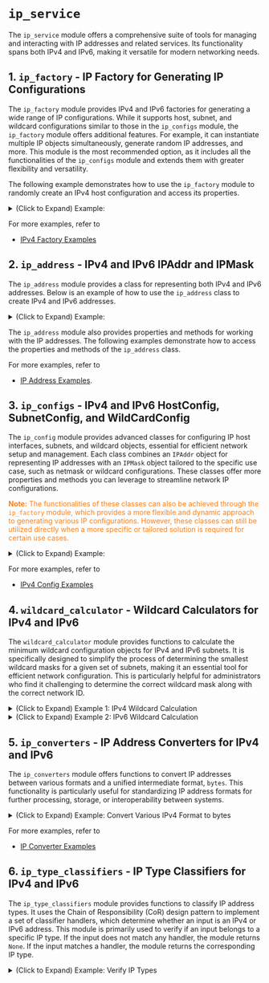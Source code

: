 # `ip_service`
The `ip_service` module offers a comprehensive suite of tools for managing and interacting with IP addresses and related services. Its functionality spans both IPv4 and IPv6, making it versatile for modern networking needs.


## 1. `ip_factory` - IP Factory for Generating IP Configurations
The `ip_factory` module provides IPv4 and IPv6 factories for generating a wide range of IP configurations. While it supports host, subnet, and wildcard configurations similar to those in the `ip_configs` module, the `ip_factory` module offers additional features. For example, it can instantiate multiple IP objects simultaneously, generate random IP addresses, and more. This module is the most recommended option, as it includes all the functionalities of the `ip_configs` module and extends them with greater flexibility and versatility.

The following example demonstrates how to use the `ip_factory` module to randomly create an IPv4 host configuration and access its properties.

<details>
<summary>(Click to Expand) Example:</summary>

```python
from ttlinks.ipservice.ip_factory import IPv4Factory
from ttlinks.ipservice.ip_utils import IPv4TypeAddrBlocks

ipv4_factory = IPv4Factory()
ipv4_host = ipv4_factory.random_host(addr_type=IPv4TypeAddrBlocks.PRIVATE)

print('Display Address Information'.center(50, '-'))
address = ipv4_host.addr  # IPv4Addr object
address_in_bytes = address.as_bytes  # ipv4 address in bytes format, big-endian
address_in_binary_string = address.binary_string  # ipv4 address in binary string format
address_in_binary_digits = address.binary_digits  # ipv4 address in binary digits format
address_in_decimal = address.decimal  # ipv4 address in decimal format
print('%-8s'%'address:', address)
print('%-8s'%'bytes:', address_in_bytes)
print('%-8s'%'binary:', address_in_binary_string)
print('%-8s'%'digits:', address_in_binary_digits)
print('%-8s'%'decimal:', address_in_decimal)

print('Display Mask Information'.center(50, '-'))
mask = ipv4_host.mask  # IPv4Netmask object
mask_in_bytes = mask.as_bytes  # mask in bytes format, big-endian
mask_in_binary_string = mask.binary_string  # mask in binary string format
mask_in_binary_digits = mask.binary_digits  # mask in binary digits format
mask_in_decimal = mask.decimal  # mask in decimal format
print('%-8s'%'mask:', mask)
print('%-8s'%'bytes:', mask_in_bytes)
print('%-8s'%'binary:', mask_in_binary_string)
print('%-8s'%'digits:', mask_in_binary_digits)
print('%-8s'%'decimal:', mask_in_decimal)

print('Display Host Information'.center(50, '-'))
ip_address = ipv4_host.addr.address  # Dot-decimal notation of IPv4Addr object
ip_mask = ipv4_host.mask.address  # Dot-decimal notation of IPv4Netmask object
ip_type = ipv4_host.ip_type  # Return IPv4AddrType object
network_id = ipv4_host.network_id  # IPv4Addr object of network ID. Use .address to get the string format
broadcast_ip = ipv4_host.broadcast_ip  # IPv4Addr object of broadcast IP. Use .address to get the string format
is_public = ipv4_host.is_public  # Return True if the IP address is public
is_private = ipv4_host.is_private  # Return True if the IP address is private
# ...more attributes and methods
print('%-10s'%'host:', ipv4_host)  # IPv4Host object. Use str() to get the string format
print('%-10s'%'address:', ip_address)
print('%-10s'%'mask:', ip_mask)
print('%-10s'%'type:', ip_type)
print('%-10s'%'NET ID:', network_id)
print('%-10s'%'broadcast:', broadcast_ip)
print('%-10s'%'public?:', is_public)
print('%-10s'%'private?:', is_private)
```
Example output:
```
-----------Display Address Information------------
address: 192.168.158.28
bytes:   b'\xc0\xa8\x9e\x1c'
binary:  11000000101010001001111000011100
digits:  [
            1, 1, 0, 0, 0, 0, 0, 0, 
            1, 0, 1, 0, 1, 0, 0, 0, 
            1, 0, 0, 1, 1, 1, 1, 0, 
            0, 0, 0, 1, 1, 1, 0, 0
        ]
decimal: 3232275996
-------------Display Mask Information-------------
mask:    255.255.240.0
bytes:   b'\xff\xff\xf0\x00'
binary:  11111111111111111111000000000000
digits:  [
            1, 1, 1, 1, 1, 1, 1, 1, 
            1, 1, 1, 1, 1, 1, 1, 1, 
            1, 1, 1, 1, 0, 0, 0, 0, 
            0, 0, 0, 0, 0, 0, 0, 0
        ]
decimal: 4294963200
-------------Display Host Information-------------
host:      192.168.158.28/20
address:   192.168.158.28
mask:      255.255.240.0
type:      IPv4AddrType.PRIVATE
NET ID:    192.168.144.0
broadcast: 192.168.159.255
public?:   False
private?:  True
```
</details>

For more examples, refer to
- [IPv4 Factory Examples](ip_factory.md)


## 2. `ip_address` - IPv4 and IPv6 IPAddr and IPMask
The `ip_address` module provides a class for representing both IPv4 and IPv6 addresses. Below is an example of how to use the `ip_address` class to create IPv4 and IPv6 addresses.

<details>
<summary>(Click to Expand) Example:</summary>


```python
from ttlinks.ipservice.ip_address import IPv4Addr, IPv6Addr

ipv4_address = IPv4Addr('192.168.1.1')
ipv6_address = IPv6Addr('2001:db8::1')
ipv4_address_str = ipv4_address.address
ipv6_address_str = ipv6_address.address
ipv4_bin_str = ipv4_address.binary_string
ipv6_bin_str = ipv6_address.binary_string
ipv4_as_bytes = ipv4_address.as_bytes
ipv6_as_bytes = ipv6_address.as_bytes
# ... More

print('%-15s'% 'IPv4 Address:', ipv4_address_str)
print('%-15s'% 'IPv6 Address:', ipv6_address_str)
print('%-15s'% 'IPv4 Binary:', ipv4_bin_str)
print('%-15s'% 'IPv6 Binary:', ipv6_bin_str)
print('%-15s'% 'IPv4 as Bytes:', ipv4_as_bytes)
print('%-15s'% 'IPv6 as Bytes:', ipv6_as_bytes)
# ... More
```
Example output:
```
IPv4 Address:   192.168.1.1
IPv6 Address:   2001:DB8::1
IPv4 Binary:    11000000101010000000000100000001
IPv6 Binary:    00100000000000010000110110111000000000000000000000000000000000000000000000000000000000000000000000000000000000000000000000000001
IPv4 as Bytes:  b'\xc0\xa8\x01\x01'
IPv6 as Bytes:  b' \x01\r\xb8\x00\x00\x00\x00\x00\x00\x00\x00\x00\x00\x00\x01'
```
</details>

The `ip_address` module also provides properties and methods for working with the IP addresses. The following examples demonstrate how to access the properties and methods of the `ip_address` class.

For more examples, refer to 
- [IP Address Examples](ip_address.md).

## 3. `ip_configs` - IPv4 and IPv6 HostConfig, SubnetConfig, and WildCardConfig
The `ip_config` module provides advanced classes for configuring IP host interfaces, subnets, and wildcard objects, essential for efficient network setup and management. Each class combines an `IPAddr` object for representing IP addresses with an `IPMask` object tailored to the specific use case, such as netmask or wildcard configurations. These classes offer more properties and methods you can leverage to streamline network IP configurations.

<font color='#FD7E14'>**Note:** The functionalities of these classes can also be achieved through the `ip_factory` module, which provides a more flexible and dynamic approach to generating various IP configurations. However, these classes can still be utilized directly when a more specific or tailored solution is required for certain use cases.</font>

<details>
<summary>(Click to Expand) Example:</summary>

```python
from ttlinks.ipservice.ip_configs import IPv4HostConfig
ipv4_host = IPv4HostConfig('192.168.1.10/24')

print('Display Address Information'.center(50, '-'))
address = ipv4_host.addr  # IPv4Addr object
address_in_bytes = address.as_bytes  # ipv4 address in bytes format, big-endian
address_in_binary_string = address.binary_string  # ipv4 address in binary string format
address_in_binary_digits = address.binary_digits  # ipv4 address in binary digits format
address_in_decimal = address.decimal  # ipv4 address in decimal format
print('%-8s'%'address:', address)
print('%-8s'%'bytes:', address_in_bytes)
print('%-8s'%'binary:', address_in_binary_string)
print('%-8s'%'digits:', address_in_binary_digits)
print('%-8s'%'decimal:', address_in_decimal)

print('Display Mask Information'.center(50, '-'))
mask = ipv4_host.mask  # IPv4Netmask object
mask_in_bytes = mask.as_bytes  # mask in bytes format, big-endian
mask_in_binary_string = mask.binary_string  # mask in binary string format
mask_in_binary_digits = mask.binary_digits  # mask in binary digits format
mask_in_decimal = mask.decimal  # mask in decimal format
print('%-8s'%'mask:', mask)
print('%-8s'%'bytes:', mask_in_bytes)
print('%-8s'%'binary:', mask_in_binary_string)
print('%-8s'%'digits:', mask_in_binary_digits)
print('%-8s'%'decimal:', mask_in_decimal)

print('Display Host Information'.center(50, '-'))
ip_address = ipv4_host.addr.address  # Dot-decimal notation of IPv4Addr object
ip_mask = ipv4_host.mask.address  # Dot-decimal notation of IPv4Netmask object
ip_type = ipv4_host.ip_type  # Return IPv4AddrType object
network_id = ipv4_host.network_id  # IPv4Addr object of network ID. Use .address to get the string format
broadcast_ip = ipv4_host.broadcast_ip  # IPv4Addr object of broadcast IP. Use .address to get the string format
is_public = ipv4_host.is_public  # Return True if the IP address is public
is_private = ipv4_host.is_private  # Return True if the IP address is private
# ...more attributes and methods
print('%-10s'%'host:', ipv4_host)  # IPv4Host object. Use str() to get the string format
print('%-10s'%'address:', ip_address)
print('%-10s'%'mask:', ip_mask)
print('%-10s'%'type:', ip_type)
print('%-10s'%'NET ID:', network_id)
print('%-10s'%'broadcast:', broadcast_ip)
print('%-10s'%'public?:', is_public)
print('%-10s'%'private?:', is_private)
```
Example output:
```
-----------Display Address Information------------
address: 192.168.1.10
bytes:   b'\xc0\xa8\x01\n'
binary:  11000000101010000000000100001010
digits:  [1, 1, 0, 0, 0, 0, 0, 0, 1, 0, 1, 0, 1, 0, 0, 0, 0, 0, 0, 0, 0, 0, 0, 1, 0, 0, 0, 0, 1, 0, 1, 0]
decimal: 3232235786
-------------Display Mask Information-------------
mask:    255.255.255.0
bytes:   b'\xff\xff\xff\x00'
binary:  11111111111111111111111100000000
digits:  [1, 1, 1, 1, 1, 1, 1, 1, 1, 1, 1, 1, 1, 1, 1, 1, 1, 1, 1, 1, 1, 1, 1, 1, 0, 0, 0, 0, 0, 0, 0, 0]
decimal: 4294967040
-------------Display Host Information-------------
host:      192.168.1.0/24
address:   192.168.1.10
mask:      255.255.255.0
type:      IPv4AddrType.PRIVATE
NET ID:    192.168.1.0
broadcast: 192.168.1.255
public?:   False
private?:  True
```
</details>

For more examples, refer to
- [IPv4 Config Examples](ip_configs.md)

## 4. `wildcard_calculator` - Wildcard Calculators for IPv4 and IPv6

The `wildcard_calculator` module provides functions to calculate the minimum wildcard configuration objects for IPv4 and IPv6 subnets. It is specifically designed to simplify the process of determining the smallest wildcard masks for a given set of subnets, making it an essential tool for efficient network configuration. This is particularly helpful for administrators who find it challenging to determine the correct wildcard mask along with the correct network ID.

<details>
<summary>(Click to Expand) Example 1: IPv4 Wildcard Calculation</summary>

```python
from ttlinks.ipservice.wildcard_calculator import calculate_minimum_ipv4_wildcard

# Create a list of IPv4 subnets
subnets = [
    '10.10.25.0/24',
    '10.50.25.0/24',
    '10.90.25.0/24',
    '10.130.25.0/24',
    '10.170.25.0/24',
    '10.220.25.0/24',
    '10.255.25.0/24',
]

# Calculate the minimum wildcard mask for the list of subnets
wildcard = calculate_minimum_ipv4_wildcard(*subnets)

print('Display WildCard Information'.center(50, '-'))
address = wildcard.addr.address  # Dot-decimal notation of IPv4Addr object.
mask = wildcard.mask.address  # Dot-decimal notation of IPv4Wildcard object.
total_hosts = wildcard.total_hosts  # Total number of hosts covered by the wildcard mask.
hosts = [host for host in wildcard.get_hosts()]  # List of hosts covered by the wildcard mask. `.get_hosts()` returns a generator, so be careful when using it.
print('%-10s'%'wildcard:', wildcard)  # IPv4WildCardConfig object. Use str() to get the string format.
print('%-10s'%'address:', address) 
print('%-10s'%'mask:', mask)  
print('%-10s'%'total hosts:', total_hosts)  
print('%-10s'%'hosts:', hosts[:5], '...', hosts[-5:]) 
```
Example output:
```
-----------Display WildCard Information-----------
wildcard:  10.0.25.0 0.255.0.255 <class 'ttlinks.ipservice.ip_configs.IPv4WildCardConfig'>
address:   10.0.25.0
mask:      0.255.0.255
total hosts: 65536
hosts:     [
                IPv4Addr('_address=10.0.25.0'), 
                IPv4Addr('_address=10.0.25.1'), 
                IPv4Addr('_address=10.0.25.2'), 
                IPv4Addr('_address=10.0.25.3'), 
                IPv4Addr('_address=10.0.25.4')
            ] 
                ... 
            [
                IPv4Addr('_address=10.255.25.251'), 
                IPv4Addr('_address=10.255.25.252'), 
                IPv4Addr('_address=10.255.25.253'), 
                IPv4Addr('_address=10.255.25.254'), 
                IPv4Addr('_address=10.255.25.255')
            ]
```
</details>

<details>
<summary>(Click to Expand) Example 2: IPv6 Wildcard Calculation</summary>

```python
from ttlinks.ipservice.wildcard_calculator import calculate_minimum_ipv6_wildcard

# Create a list of IPv6 subnets
subnets = [
    '2001:db8::/96',
    '2001:db8:0:0:12::/96',
    '2001:db8:0:0:ab::/96',
]

# Calculate the minimum wildcard mask for the list of subnets
wildcard = calculate_minimum_ipv6_wildcard(*subnets)

print('Display WildCard Information'.center(50, '-'))
address = wildcard.addr.address  # Colon-hexadecimal notation of IPv6Wildcard object.
mask = wildcard.mask.address  # Colon-hexadecimal notation of the wildcard mask.
total_hosts = wildcard.total_hosts  # Total number of hosts covered by the wildcard mask.
print('%-10s'%'wildcard:', wildcard)  # IPv6WildCardConfig object. Use str() to get the string format.
print('%-10s'%'address:', address) 
print('%-10s'%'mask:', mask)  
print('%-10s'%'total hosts:', total_hosts)  
```
Example output:
```
-----------Display WildCard Information-----------
wildcard:  2001:DB8:: ::BB:0:FFFF:FFFF
address:   2001:DB8::
mask:      ::BB:0:FFFF:FFFF
total hosts: 274877906944
```
</details>

## 5. `ip_converters` - IP Address Converters for IPv4 and IPv6

The `ip_converters` module offers functions to convert IP addresses between various formats and a unified intermediate format, `bytes`. This functionality is particularly useful for standardizing IP address formats for further processing, storage, or interoperability between systems.


<details>
<summary>(Click to Expand) Example: Convert Various IPv4 Format to bytes</summary>

```python
from ttlinks.ipservice.ip_converters import IPConverter

ip_converter = IPConverter
ipv4_bytes_1 = ip_converter.convert_to_ipv4_bytes('192.168.1.1')
ipv4_bytes_2 = ip_converter.convert_to_ipv4_bytes(65535)
ipv4_bytes_3 = ip_converter.convert_to_ipv4_bytes('/24')
ipv4_bytes_4 = ip_converter.convert_to_ipv4_bytes(
    [
        1, 1, 0, 0, 0, 0, 0, 0, 
        1, 0, 1, 0, 1, 0, 0, 0, 
        0, 0, 0, 0, 0, 0, 0, 1, 
        0, 0, 0, 0, 1, 0, 1, 0
    ])
ipv4_bytes_5 = ip_converter.convert_to_ipv4_bytes('11111111111111110000000000000000')

print('IPv4 bytes 1:', ' -> ', '%-20s'%ipv4_bytes_1, ' -> ', [octet for octet in ipv4_bytes_1])
print('IPv4 bytes 2:', ' -> ', '%-20s'%ipv4_bytes_2, ' -> ', [octet for octet in ipv4_bytes_2])
print('IPv4 bytes 3:', ' -> ', '%-20s'%ipv4_bytes_3, ' -> ', [octet for octet in ipv4_bytes_3])
print('IPv4 bytes 4:', ' -> ', '%-20s'%ipv4_bytes_4, ' -> ', [octet for octet in ipv4_bytes_4])
print('IPv4 bytes 5:', ' -> ', '%-20s'%ipv4_bytes_5, ' -> ', [octet for octet in ipv4_bytes_5])
```
Example output:
```
IPv4 bytes 1:  ->  b'\xc0\xa8\x01\x01'   ->  [192, 168, 1, 1]
IPv4 bytes 2:  ->  b'\x00\x00\xff\xff'   ->  [0, 0, 255, 255]
IPv4 bytes 3:  ->  b'\xff\xff\xff\x00'   ->  [255, 255, 255, 0]
IPv4 bytes 4:  ->  b'\xc0\xa8\x01\n'     ->  [192, 168, 1, 10]
IPv4 bytes 5:  ->  b'\xff\xff\x00\x00'   ->  [255, 255, 0, 0]
```
</details>

For more examples, refer to
- [IP Converter Examples](ip_converters.md)

## 6. `ip_type_classifiers` - IP Type Classifiers for IPv4 and IPv6

The `ip_type_classifiers` module provides functions to classify IP address types. It uses the Chain of Responsibility (CoR) design pattern to implement a set of classifier handlers, which determine whether an input is an IPv4 or IPv6 address. This module is primarily used to verify if an input belongs to a specific IP type. If the input does not match any handler, the module returns `None`. If the input matches a handler, the module returns the corresponding IP type.

<details>
<summary>(Click to Expand) Example: Verify IP Types</summary>

```python
from ttlinks.ipservice.ip_type_classifiers import IPTypeClassifier
ip_type_classifier = IPTypeClassifier

print('Verify IPv4 Addresses'.center(80, '-'))
ipv4_address1 = '192.168.1.10'
ipv4_address2 = '192.168.1.256'
ipv4_address3 = b'\xc0\xa8\x012'
ipv4_address4 = b'\xc0\xa8\xff\xff\xff'

print('Input1:', '%-25s'%ipv4_address1, '->', 'Output1:', ip_type_classifier.classify_ipv4_address(ipv4_address1))
print('Input2:', '%-25s'%ipv4_address2, '->', 'Output2:', ip_type_classifier.classify_ipv4_address(ipv4_address2))
print('Input3:', '%-25s'%ipv4_address3, '->', 'Output3:', ip_type_classifier.classify_ipv4_address(ipv4_address3))
print('Input4:', '%-25s'%ipv4_address4, '->', 'Output4:', ip_type_classifier.classify_ipv4_address(ipv4_address4))

print('Verify IPv4 Netmasks'.center(80, '-'))
ipv4_netmask1 = '192.168.1.0'
ipv4_netmask2 = '255.255.255.0'
ipv4_netmask3 = '/33'
ipv4_netmask4 = '/24'

print('Input1:', '%-25s'%ipv4_netmask1, '->', 'Output1:', ip_type_classifier.classify_ipv4_netmask(ipv4_netmask1))
print('Input2:', '%-25s'%ipv4_netmask2, '->', 'Output2:', ip_type_classifier.classify_ipv4_netmask(ipv4_netmask2))
print('Input3:', '%-25s'%ipv4_netmask3, '->', 'Output3:', ip_type_classifier.classify_ipv4_netmask(ipv4_netmask3))
print('Input4:', '%-25s'%ipv4_netmask4, '->', 'Output4:', ip_type_classifier.classify_ipv4_netmask(ipv4_netmask4))


print('Verify IPv6 Addresses'.center(80, '-'))
ipv6_address1 = '2001:0db8:85a3::'
ipv6_address2 = '2001:0db8:85a3::1111::'
print('Input1:', '%-25s'%ipv6_address1, '->', 'Output1:', ip_type_classifier.classify_ipv6_address(ipv6_address1))
print('Input2:', '%-25s'%ipv6_address2, '->', 'Output2:', ip_type_classifier.classify_ipv6_address(ipv6_address2))

print('Verify IPv6 Netmasks'.center(80, '-'))
ipv6_netmask1 = '2001:0db8:85a3::'
ipv6_netmask2 = '/96'
ipv6_netmask3 = '/129'
print('Input1:', '%-25s'%ipv6_netmask1, '->', 'Output1:', ip_type_classifier.classify_ipv6_netmask(ipv6_netmask1))
print('Input2:', '%-25s'%ipv6_netmask2, '->', 'Output2:', ip_type_classifier.classify_ipv6_netmask(ipv6_netmask2))
print('Input3:', '%-25s'%ipv6_netmask3, '->', 'Output3:', ip_type_classifier.classify_ipv6_netmask(ipv6_netmask3))
```
Example output:
```
-----------------------------Verify IPv4 Addresses------------------------------
Input1: 192.168.1.10              -> Output1: IPType.IPv4
Input2: 192.168.1.256             -> Output2: None
Input3: b'\xc0\xa8\x012'          -> Output3: IPType.IPv4
Input4: b'\xc0\xa8\xff\xff\xff'   -> Output4: None
------------------------------Verify IPv4 Netmasks------------------------------
Input1: 192.168.1.0               -> Output1: None
Input2: 255.255.255.0             -> Output2: IPType.IPv4
Input3: /33                       -> Output3: None
Input4: /24                       -> Output4: IPType.IPv4
-----------------------------Verify IPv6 Addresses------------------------------
Input1: 2001:0db8:85a3::          -> Output1: IPType.IPv6
Input2: 2001:0db8:85a3::1111::    -> Output2: None
------------------------------Verify IPv6 Netmasks------------------------------
Input1: 2001:0db8:85a3::          -> Output1: None
Input2: /96                       -> Output2: IPType.IPv6
Input3: /129                      -> Output3: None
```

There are more specific handlers under `ip_type_classifiers` that can be used to classify IP addresses based on specific criteria. You can use them individually or in combination to classify IP addresses based on your requirements. Supported handlers include:

- `DotIPv4IPTypeClassifierHandler`
- `CIDRIPv4NetmaskClassifierHandler`
- `BytesIPv4IPTypeClassifierHandler`
- `ColonIPv6IPTypeClassifierHandler`
- `CIDRIPv6NetmaskClassifierHandler`
- `BytesIPv6IPTypeClassifierHandler`

</details>